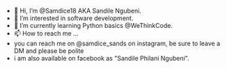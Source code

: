 - 👋 Hi, I’m @Samdice18 AKA Sandile Ngubeni.
- 👀 I’m interested in software development.
- 🌱 I’m currently learning Python basics @WeThinkCode.
- 📫 How to reach me ...
-   you can reach me on @samdice_sands on instagram, be sure to leave a DM and please be polite
-   i am also available on facebook as "Sandile Philani Ngubeni".

<!---
Samdice18/Samdice18 is a ✨ special ✨ repository because its `README.md` (this file) appears on your GitHub profile.
You can click the Preview link to take a look at your changes.
--->
